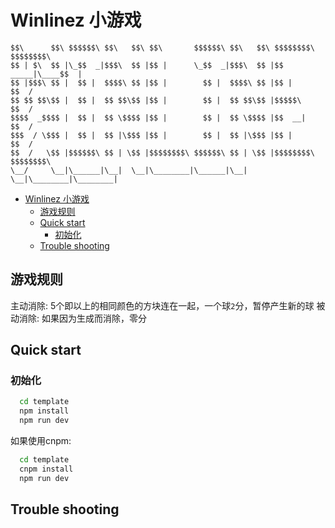 # Winlinez 小游戏

```plaintext
$$\      $$\ $$$$$$\ $$\   $$\ $$\       $$$$$$\ $$\   $$\ $$$$$$$$\ $$$$$$$$\ 
$$ | $\  $$ |\_$$  _|$$$\  $$ |$$ |      \_$$  _|$$$\  $$ |$$  _____|\____$$  |
$$ |$$$\ $$ |  $$ |  $$$$\ $$ |$$ |        $$ |  $$$$\ $$ |$$ |          $$  / 
$$ $$ $$\$$ |  $$ |  $$ $$\$$ |$$ |        $$ |  $$ $$\$$ |$$$$$\       $$  /  
$$$$  _$$$$ |  $$ |  $$ \$$$$ |$$ |        $$ |  $$ \$$$$ |$$  __|     $$  /   
$$$  / \$$$ |  $$ |  $$ |\$$$ |$$ |        $$ |  $$ |\$$$ |$$ |       $$  /    
$$  /   \$$ |$$$$$$\ $$ | \$$ |$$$$$$$$\ $$$$$$\ $$ | \$$ |$$$$$$$$\ $$$$$$$$\ 
\__/     \__|\______|\__|  \__|\________|\______|\__|  \__|\________|\________|
```

- [Winlinez 小游戏](#winlinez-小游戏)
  - [游戏规则](#游戏规则)
  - [Quick start](#quick-start)
    - [初始化](#初始化)
  - [Trouble shooting](#trouble-shooting)

## 游戏规则

主动消除: 5个即以上的相同颜色的方块连在一起，一个球`2`分，暂停产生新的球
被动消除: 如果因为生成而消除，零分

## Quick start

### 初始化

```bash
  cd template
  npm install
  npm run dev
```

如果使用cnpm:

```bash
  cd template
  cnpm install
  npm run dev
```

## Trouble shooting

